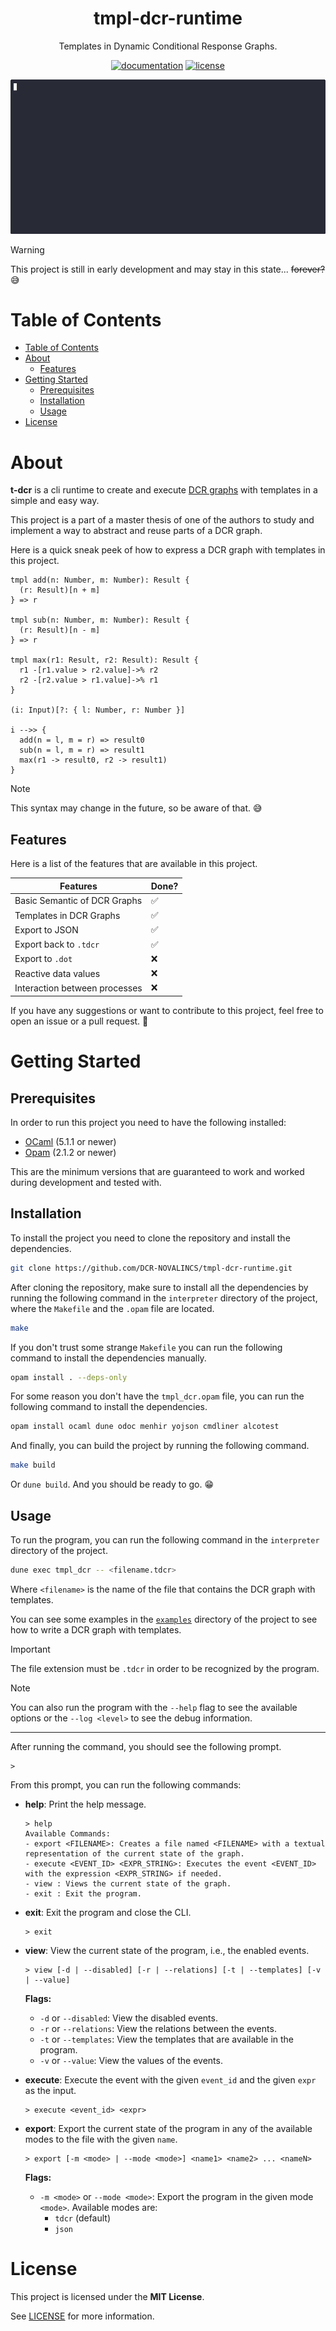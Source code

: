
<div align="center">
  <h1>tmpl-dcr-runtime</h1>
  <p>
    Templates in Dynamic Conditional Response Graphs.
  </p>


  [![documentation](https://img.shields.io/badge/documentation-unavailable-red)]("")
  [![license](https://img.shields.io/badge/license-MIT-green)](https://github.com/DCR-NOVALINCS/tmpl-dcr-runtime/blob/main/LICENSE)
  
  ![demo](assets/gifs/demo.gif)
</div> 


> [!WARNING]
> This project is still in early development and may stay in this state... ~~forever?~~ 😅

# Table of Contents

- [Table of Contents](#table-of-contents)
- [About](#about)
  - [Features](#features)
- [Getting Started](#getting-started)
  - [Prerequisites](#prerequisites)
  - [Installation](#installation)
  - [Usage](#usage)
- [License](#license)

# About 

**t-dcr** is a cli runtime to create and execute [DCR graphs]() with templates in a simple and easy way. 

This project is a part of a master thesis of one of the authors to study and implement a way to abstract and reuse parts of a DCR graph. 

<!-- TODO: Put a complex-ish example -->

Here is a quick sneak peek of how to express a DCR graph with templates in this project.

```
tmpl add(n: Number, m: Number): Result {
  (r: Result)[n + m]
} => r

tmpl sub(n: Number, m: Number): Result {
  (r: Result)[n - m]
} => r

tmpl max(r1: Result, r2: Result): Result {
  r1 -[r1.value > r2.value]->% r2
  r2 -[r2.value > r1.value]->% r1
}

(i: Input)[?: { l: Number, r: Number }]

i -->> {
  add(n = l, m = r) => result0
  sub(n = l, m = r) => result1
  max(r1 -> result0, r2 -> result1)
}
```

>[!NOTE] 
> This syntax may change in the future, so be aware of that. 😅


## Features

Here is a list of the features that are available in this project.

| Features                      | Done? |
| ----------------------------- | ----- |
| Basic Semantic of DCR Graphs  | ✅     |
| Templates in DCR Graphs       | ✅     |
| Export to JSON                | ✅     |
| Export back to `.tdcr`        | ✅     |
| Export to `.dot`              | ❌     |
| Reactive data values          | ❌     |
| Interaction between processes | ❌     |

If you have any suggestions or want to contribute to this project, feel free to open an issue or a pull request. 🙂

# Getting Started

## Prerequisites

In order to run this project you need to have the following installed:

- [OCaml](https://ocaml.org/docs/install.html) (5.1.1 or newer)
- [Opam](https://opam.ocaml.org/doc/Install.html) (2.1.2 or newer)

This are the minimum versions that are guaranteed to work and worked during development and tested with. 

## Installation

To install the project you need to clone the repository and install the dependencies. 

```bash
git clone https://github.com/DCR-NOVALINCS/tmpl-dcr-runtime.git
```

After cloning the repository, make sure to install all the dependencies by running the following command in the `interpreter` directory of the project, where the `Makefile` and the `.opam` file are located.

```bash
make
```

If you don't trust some strange `Makefile` you can run the following command to install the dependencies manually.

```bash
opam install . --deps-only
``` 

For some reason you don't have the `tmpl_dcr.opam` file, you can run the following command to install the dependencies.

```bash
opam install ocaml dune odoc menhir yojson cmdliner alcotest
```

And finally, you can build the project by running the following command.

```bash
make build
```

Or `dune build`.
And you should be ready to go. 😁 

## Usage

To run the program, you can run the following command in the `interpreter` directory of the project.

```bash
dune exec tmpl_dcr -- <filename.tdcr>
```

Where `<filename>` is the name of the file that contains the DCR graph with templates.

You can see some examples in the [`examples`](/examples/) directory of the project to see how to write a DCR graph with templates.

>[!IMPORTANT] 
> The file extension must be `.tdcr` in order to be recognized by the program.

> [!NOTE]
> You can also run the program with the `--help` flag to see the available options or the `--log <level>` to see the debug information. 

---

After running the command, you should see the following prompt.

```
> 
```

From this prompt, you can run the following commands:
<!-- TODO: for each command, show a gif to illustrate to command -->

- **help**: Print the help message.
  ```
  > help
  Available Commands:
  - export <FILENAME>: Creates a file named <FILENAME> with a textual representation of the current state of the graph.
  - execute <EVENT_ID> <EXPR_STRING>: Executes the event <EVENT_ID> with the expression <EXPR_STRING> if needed.
  - view : Views the current state of the graph.
  - exit : Exit the program.
  ```

- **exit**: Exit the program and close the CLI.
  ```
  > exit
  ```

- **view**: View the current state of the program, i.e., the enabled events.
  ```
  > view [-d | --disabled] [-r | --relations] [-t | --templates] [-v | --value]
  ```
  **Flags:**
  - `-d` or `--disabled`: View the disabled events.
  - `-r` or `--relations`: View the relations between the events.
  - `-t` or `--templates`: View the templates that are available in the program.
  - `-v` or `--value`: View the values of the events.

- **execute**: Execute the event with the given `event_id` and the given `expr` as the input.
  ```
  > execute <event_id> <expr>
  ```

- **export**: Export the current state of the program in any of the available modes to the file with the given `name`.
  ```
  > export [-m <mode> | --mode <mode>] <name1> <name2> ... <nameN>
  ```
  **Flags:**
  - `-m <mode>` or `--mode <mode>`: Export the program in the given mode `<mode>`. Available modes are:
    - `tdcr` (default)
    <!-- - `dot` -->
    - `json`

# License

This project is licensed under the **MIT License**.

See [LICENSE](https://github.com/DCR-NOVALINCS/tmpl-dcr-runtime/blob/main/LICENSE) for more information.

<!-- TODO: Add acknowledgements and references.  -->